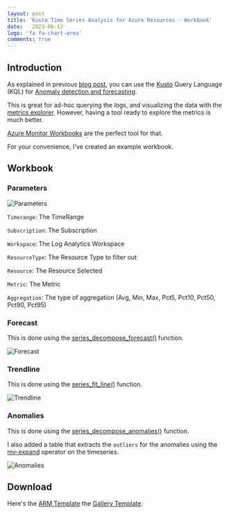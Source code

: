 ```yaml
---
layout: post
title: 'Kusto Time Series Analysis for Azure Resources - Workbook'
date:   2023-06-12 
logo: 'fa fa-chart-area'
comments: true
---
```


## Introduction

As explained in previous [blog post], you can use the [Kusto] Query Language (KQL) for [Anomaly detection and forecasting]. 

[Anomaly detection and forecasting]:https://learn.microsoft.com/en-us/azure/data-explorer/kusto/query/anomaly-detection
[Kusto]:https://learn.microsoft.com/en-us/azure/data-explorer/kusto/query/
[blog post]:https://blog.philipvandevyver.com/2023/05/31/kusto-time-series-analysis/

This is great for ad-hoc querying the logs, and visualizing the data with the [metrics explorer]. However, having a tool ready to explore the metrics is much better.

[metrics explorer]:https://learn.microsoft.com/en-us/azure/azure-monitor/essentials/metrics-getting-started

[Azure Monitor Workbooks] are the perfect tool for that.

[Azure Monitor Workbooks]:https://learn.microsoft.com/en-us/azure/azure-monitor/visualize/workbooks-getting-started

For your convenience, I've created an example workbook.

## Workbook

### Parameters

![Parameters](/_images/2023-06-12-kusto-time-series-analysis-workbook-parameters.png)

`Timerange`: The TimeRange  

`Subscription`: The Subscription 

`Workspace`: The Log Analytics Workspace 

`ResourceType`: The Resource Type to filter out

`Resource`: The Resource Selected

`Metric`: The Metric

`Aggregation`: The type of aggregation (Avg, Min, Max, Pct5, Pct10, Pct50, Pct90, Pct95)


### Forecast 

This is done using the [series_decompose_forecast()] function.

[series_decompose_forecast()]:https://learn.microsoft.com/en-us/azure/data-explorer/kusto/query/series-decompose-forecastfunction

![Forecast](/_images/2023-06-12-kusto-time-series-analysis-workbook-forecast.png)

### Trendline 

This is done using the [series_fit_line()] function.

[series_fit_line()]:https://learn.microsoft.com/en-us/azure/data-explorer/kusto/query/series-fit-linefunction

![Trendline](/_images/2023-06-12-kusto-time-series-analysis-workbook-trendline.png)

### Anomalies

This is done using the [series_decompose_anomalies()] function.

[series_decompose_anomalies()]:https://learn.microsoft.com/en-us/azure/data-explorer/kusto/query/series-decompose-anomaliesfunction

I also added a table that extracts the `outliers` for the anomalies using the [mv-expand] operator on the timeseries.

[mv-expand]:https://learn.microsoft.com/en-us/azure/data-explorer/kusto/query/mvexpandoperator

![Anomalies](/_images/2023-06-12-kusto-time-series-analysis-workbook-anomalies.png)

## Download

Here's the [ARM Template]   the [Gallery Template].

[ARM Template]:https://raw.githubusercontent.com/pvyver/workbooks/main/Azure%20Services/Time%20Series%20Analysis/armTemplate/template.json

[Gallery Template]:https://raw.githubusercontent.com/pvyver/workbooks/main/Azure%20Services/Time%20Series%20Analysis/galleryTemplate/template.json

